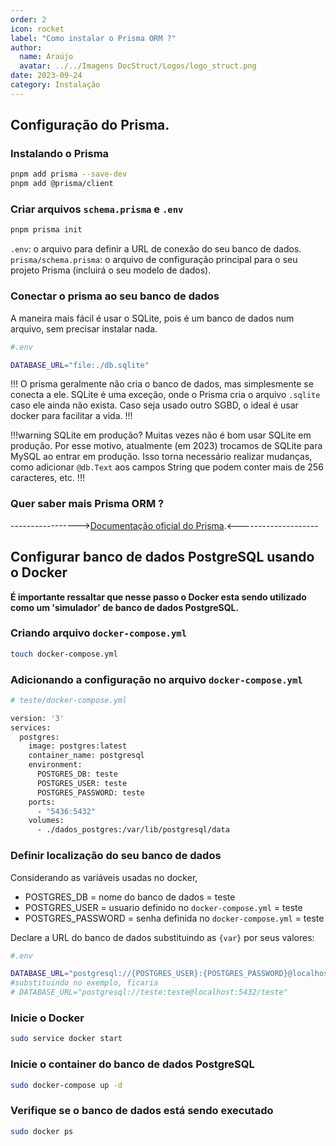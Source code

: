 ```yaml
---
order: 2
icon: rocket
label: "Como instalar o Prisma ORM ?"
author:
  name: Araújo
  avatar: ../../Imagens DocStruct/Logos/logo_struct.png
date: 2023-09-24
category: Instalação
---
```


## Configuração do Prisma.

### Instalando o Prisma

```bash
pnpm add prisma --save-dev
pnpm add @prisma/client
```

### Criar arquivos `schema.prisma` e `.env`

```bash
pnpm prisma init
```

`.env`: o arquivo para definir a URL de conexão do seu banco de dados.
`prisma/schema.prisma`: o arquivo de configuração principal para o seu projeto Prisma (incluirá o seu modelo de dados).

### Conectar o prisma ao seu banco de dados

A maneira mais fácil é usar o SQLite, pois é um banco de dados num arquivo, sem precisar instalar nada.

```bash
#.env

DATABASE_URL="file:./db.sqlite"
```

!!!
O prisma geralmente não cria o banco de dados, mas simplesmente se conecta a ele. SQLite é uma exceção, onde o Prisma cria o arquivo `.sqlite` caso ele ainda não exista. Caso seja usado outro SGBD, o ideal é usar docker para facilitar a vida.
!!!

!!!warning SQLite em produção?
Muitas vezes não é bom usar SQLite em produção. Por esse motivo, atualmente (em 2023) trocamos de SQLite para MySQL ao entrar em produção. Isso torna necessário realizar mudanças, como adicionar `@db.Text` aos campos String que podem conter mais de 256 caracteres, etc.
!!!

### Quer saber mais Prisma ORM ?

----------------->[Documentação oficial do Prisma](https://www.prisma.io/docs).<--------------------

## Configurar banco de dados PostgreSQL usando o Docker

<!-- Não acho que isso devia estar aqui, mas é a vida por enquanto -->

**É importante ressaltar que nesse passo o Docker esta sendo utilizado como um 'simulador'
de banco de dados PostgreSQL.**

### Criando arquivo `docker-compose.yml`

```bash
touch docker-compose.yml
```

### Adicionando a configuração no arquivo `docker-compose.yml`

```bash
# teste/docker-compose.yml

version: '3'
services:
  postgres:
    image: postgres:latest
    container_name: postgresql
    environment:
      POSTGRES_DB: teste
      POSTGRES_USER: teste
      POSTGRES_PASSWORD: teste
    ports:
      - "5436:5432"
    volumes:
      - ./dados_postgres:/var/lib/postgresql/data
```

### Definir localização do seu banco de dados

Considerando as variáveis usadas no docker,

- POSTGRES_DB = nome do banco de dados = teste
- POSTGRES_USER = usuario definido no `docker-compose.yml` = teste
- POSTGRES_PASSWORD = senha definida no `docker-compose.yml` = teste

Declare a URL do banco de dados substituindo as `{var}` por seus valores:

```bash
#.env

DATABASE_URL="postgresql://{POSTGRES_USER}:{POSTGRES_PASSWORD}@localhost:5432/{POSTGRES_DB}"
#substituindo no exemplo, ficaria
# DATABASE_URL="postgresql://teste:teste@localhost:5432/teste"
```

### Inicie o Docker

```bash
sudo service docker start
```

### Inicie o container do banco de dados PostgreSQL

```bash
sudo docker-compose up -d
```

### Verifique se o banco de dados está sendo executado

```bash
sudo docker ps
```

